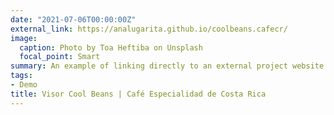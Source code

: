 ```yaml
---
date: "2021-07-06T00:00:00Z"
external_link: https://analugarita.github.io/coolbeans.cafecr/
image:
  caption: Photo by Toa Heftiba on Unsplash
  focal_point: Smart
summary: An example of linking directly to an external project website using `external_link`.
tags:
- Demo
title: Visor Cool Beans | Café Especialidad de Costa Rica
---
```

